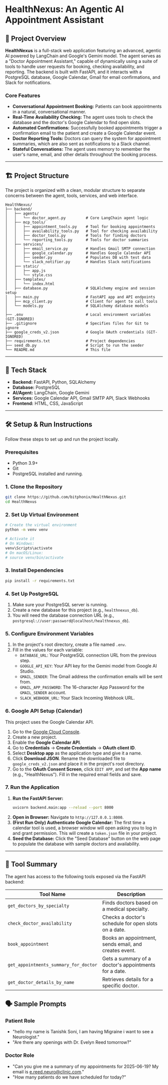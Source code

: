 # HealthNexus: An Agentic AI Appointment Assistant

## 🚀 Project Overview

**HealthNexus** is a full-stack web application featuring an advanced, agentic AI powered by LangChain and Google's Gemini model. The agent serves as a "Doctor Appointment Assistant," capable of dynamically using a suite of tools to handle user requests for booking, checking availability, and reporting. The backend is built with FastAPI, and it interacts with a PostgreSQL database, Google Calendar, Gmail for email confirmations, and Slack for notifications.

### Core Features

*   **Conversational Appointment Booking:** Patients can book appointments in a natural, conversational manner.
*   **Real-Time Availability Checking:** The agent uses tools to check the database and the doctor's Google Calendar to find open slots.
*   **Automated Confirmations:** Successfully booked appointments trigger a confirmation email to the patient and create a Google Calendar event.
*   **Doctor Reporting Tools:** Doctors can query the system for appointment summaries, which are also sent as notifications to a Slack channel.
*   **Stateful Conversations:** The agent uses memory to remember the user's name, email, and other details throughout the booking process.

---

## 🏗️ Project Structure

The project is organized with a clean, modular structure to separate concerns between the agent, tools, services, and web interface.

```
HealthNexus/
├── backend/
│   ├── agents/
│   │   └── doctor_agent.py         # Core LangChain agent logic
│   ├── mcp_tools/
│   │   ├── appointment_tools.py    # Tool for booking appointments
│   │   ├── availability_tools.py   # Tool for checking availability
│   │   ├── doctor_tools.py         # Tools for finding doctors
│   │   └── reporting_tools.py      # Tools for doctor summaries
│   ├── services/
│   │   ├── email_service.py        # Handles Gmail SMTP connection
│   │   ├── google_calendar.py      # Handles Google Calendar API
│   │   ├── seeder.py               # Populates DB with test data
│   │   └── slack_notifier.py       # Handles Slack notifications
│   ├── static/
│   │   ├── app.js
│   │   └── style.css
│   ├── templates/
│   │   └── index.html
│   ├── database.py                 # SQLAlchemy engine and session setup
│   ├── main.py                     # FastAPI app and API endpoints
│   ├── mcp_client.py               # Client for agent to call tools
│   └── models.py                   # SQLAlchemy database models
│
├── .env                            # Local environment variables (GIT-IGNORED)
├── .gitignore                      # Specifies files for Git to ignore
├── google_creds_v2.json            # Google OAuth credentials (GIT-IGNORED)
├── requirements.txt                # Project dependencies
├── seed_db.py                      # Script to run the seeder
└── README.md                       # This file
```

---

## 🔧 Tech Stack

*   **Backend:** FastAPI, Python, SQLAlchemy
*   **Database:** PostgreSQL
*   **AI/Agent:** LangChain, Google Gemini
*   **Services:** Google Calendar API, Gmail SMTP API, Slack Webhooks
*   **Frontend:** HTML, CSS, JavaScript

---

## 🛠️ Setup & Run Instructions

Follow these steps to set up and run the project locally.

### Prerequisites

*   Python 3.9+
*   Git
*   PostgreSQL installed and running.

### 1. Clone the Repository

```bash
git clone https://github.com/bitphonix/HealthNexus.git
cd HealthNexus
```

### 2. Set Up Virtual Environment

```bash
# Create the virtual environment
python -m venv venv

# Activate it
# On Windows:
venv\Scripts\activate
# On macOS/Linux:
# source venv/bin/activate
```

### 3. Install Dependencies

```bash
pip install -r requirements.txt
```

### 4. Set Up PostgreSQL

1.  Make sure your PostgreSQL server is running.
2.  Create a new database for this project (e.g., `healthnexus_db`).
3.  You will need the database connection URL (e.g., `postgresql://user:password@localhost/healthnexus_db`).

### 5. Configure Environment Variables

1.  In the project's root directory, create a file named `.env`.
2.  Fill in the values for each variable:
    *   `DATABASE_URL`: Your PostgreSQL connection URL from the previous step.
    *   `GOOGLE_API_KEY`: Your API key for the Gemini model from Google AI Studio.
    *   `GMAIL_SENDER`: The Gmail address the confirmation emails will be sent from.
    *   `GMAIL_APP_PASSWORD`: The 16-character App Password for the `GMAIL_SENDER` account.
    *   `SLACK_WEBHOOK_URL`: Your Slack Incoming Webhook URL.

### 6. Google API Setup (Calendar)

This project uses the Google Calendar API.

1.  Go to the [Google Cloud Console](https://console.cloud.google.com/).
2.  Create a new project.
3.  Enable the **Google Calendar API**.
4.  Go to **Credentials** -> **Create Credentials** -> **OAuth client ID**.
5.  Select **Desktop app** as the application type and give it a name.
6.  Click **Download JSON**. Rename the downloaded file to `google_creds_v2.json` and place it in the project's root directory.
7.  Go to the **OAuth Consent Screen**, click `EDIT APP`, and set the **App name** (e.g., "HealthNexus"). Fill in the required email fields and save.

### 7. Run the Application

1.  **Run the FastAPI Server:**
    ```bash
    uvicorn backend.main:app --reload --port 8000
    ```
2.  **Open in Browser:** Navigate to `http://127.0.0.1:8000`.
3.  **(First Run Only) Authenticate Google Calendar:** The first time a calendar tool is used, a browser window will open asking you to log in and grant permission. This will create a `token.json` file in your project.
4.  **Seed the Database:** Click the "Seed Database" button on the web page to populate the database with sample doctors and availability.

---

## 🧰 Tool Summary

The agent has access to the following tools exposed via the FastAPI backend:

| Tool Name                             | Description                                            |
| ------------------------------------- | ------------------------------------------------------ |
| `get_doctors_by_specialty`            | Finds doctors based on a medical specialty.            |
| `check_doctor_availability`           | Checks a doctor's schedule for open slots on a date.   |
| `book_appointment`                    | Books an appointment, sends email, and creates event.  |
| `get_appointments_summary_for_doctor` | Gets a summary of a doctor's appointments for a date.  |
| `get_doctor_details_by_name`          | Retrieves details for a specific doctor.               |

## 🗣️ Sample Prompts

### Patient Role

*   "hello my name is Tanishk Soni, I am having Migraine i want to see a Neurologist."
*   "Are there any openings with Dr. Evelyn Reed tomorrow?"

### Doctor Role

*   "Can you give me a summary of my appointments for 2025-06-19? My email is e.reed.neuro@clinic.com."
*   "How many patients do we have scheduled for today?"